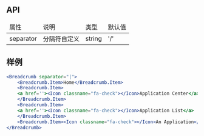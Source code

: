 ## API
<table>
    <thead>
        <tr>
            <td>
                属性
            </td>
            <td>
                说明
            </td>
            <td>
                类型
            </td>
            <td>
                默认值
            </td>
        </tr>
    </thead>
    <tbody>
        <tr>
            <td>
                separator
            </td>
            <td>
                分隔符自定义
            </td>
            <td>
                string
            </td>
            <td>
                '/'
            </td>
        </tr>
    </tbody>
</table>

## 样例
```jsx
<Breadcrumb separator="|">
    <Breadcrumb.Item>Home</Breadcrumb.Item>
    <Breadcrumb.Item>
    <a href=''><Icon classname="fa-check"></Icon>Application Center</a>
    </Breadcrumb.Item>
    <Breadcrumb.Item>
    <a href=''><Icon classname="fa-check"></Icon>Application List</a>
    </Breadcrumb.Item>
    <Breadcrumb.Item><Icon classname="fa-check"></Icon>An Application</Breadcrumb.Item>
</Breadcrumb>
```

